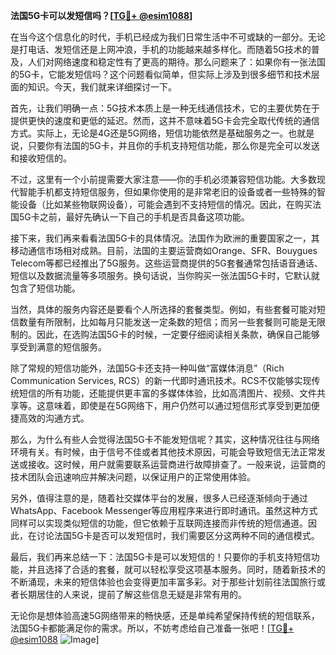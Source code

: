 **法国5G卡可以发短信吗？[[TG💪+ @esim1088](https://t.me/s/esim1088)]**

在当今这个信息化的时代，手机已经成为我们日常生活中不可或缺的一部分。无论是打电话、发短信还是上网冲浪，手机的功能越来越多样化。而随着5G技术的普及，人们对网络速度和稳定性有了更高的期待。那么问题来了：如果你有一张法国的5G卡，它能发短信吗？这个问题看似简单，但实际上涉及到很多细节和技术层面的知识。今天，我们就来详细探讨一下。

首先，让我们明确一点：5G技术本质上是一种无线通信技术，它的主要优势在于提供更快的速度和更低的延迟。然而，这并不意味着5G卡会完全取代传统的通信方式。实际上，无论是4G还是5G网络，短信功能依然是基础服务之一。也就是说，只要你有法国的5G卡，并且你的手机支持短信功能，那么你是完全可以发送和接收短信的。

不过，这里有一个小前提需要大家注意——你的手机必须兼容短信功能。大多数现代智能手机都支持短信服务，但如果你使用的是非常老旧的设备或者一些特殊的智能设备（比如某些物联网设备），可能会遇到不支持短信的情况。因此，在购买法国5G卡之前，最好先确认一下自己的手机是否具备这项功能。

接下来，我们再来看看法国5G卡的具体情况。法国作为欧洲的重要国家之一，其移动通信市场相对成熟。目前，法国的主要运营商如Orange、SFR、Bouygues Telecom等都已经推出了5G服务。这些运营商提供的5G套餐通常包括语音通话、短信以及数据流量等多项服务。换句话说，当你购买一张法国5G卡时，它默认就包含了短信功能。

当然，具体的服务内容还是要看个人所选择的套餐类型。例如，有些套餐可能对短信数量有所限制，比如每月只能发送一定条数的短信；而另一些套餐则可能是无限制的。因此，在选购法国5G卡的时候，一定要仔细阅读相关条款，确保自己能够享受到满意的短信服务。

除了常规的短信功能外，法国5G卡还支持一种叫做“富媒体消息”（Rich Communication Services, RCS）的新一代即时通讯技术。RCS不仅能够实现传统短信的所有功能，还能提供更丰富的多媒体体验，比如高清图片、视频、文件共享等。这意味着，即使是在5G网络下，用户仍然可以通过短信形式享受到更加便捷高效的沟通方式。

那么，为什么有些人会觉得法国5G卡不能发短信呢？其实，这种情况往往与网络环境有关。有时候，由于信号不佳或者其他技术原因，可能会导致短信无法正常发送或接收。这时候，用户就需要联系运营商进行故障排查了。一般来说，运营商的技术团队会迅速响应并解决问题，以保证用户的正常使用体验。

另外，值得注意的是，随着社交媒体平台的发展，很多人已经逐渐倾向于通过WhatsApp、Facebook Messenger等应用程序来进行即时通讯。虽然这种方式同样可以实现类似短信的功能，但它依赖于互联网连接而非传统的短信通道。因此，在讨论法国5G卡是否可以发短信时，我们需要区分这两种不同的通信模式。

最后，我们再来总结一下：法国5G卡是可以发短信的！只要你的手机支持短信功能，并且选择了合适的套餐，就可以轻松享受这项基本服务。同时，随着新技术的不断涌现，未来的短信体验也会变得更加丰富多彩。对于那些计划前往法国旅行或者长期居住的人来说，提前了解这些信息无疑是非常有用的。

无论你是想体验高速5G网络带来的畅快感，还是单纯希望保持传统的短信联系，法国5G卡都能满足你的需求。所以，不妨考虑给自己准备一张吧！[[TG💪+ @esim1088](https://t.me/s/esim1088) ![Image](https://i.postimg.cc/4NQfJmqS/Snipaste-2025-05-13-00-14-12.png)]